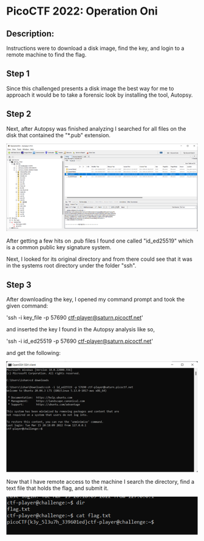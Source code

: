 # PicoCTF 2022: Operation Oni
## Description: 
Instructions were to download a disk image, find the key, and login to a remote machine to find the flag.

## Step 1
Since this challenged presents a disk image the best way for me to approach it would be to take a forensic look by installing the tool, Autopsy.

## Step 2
Next, after Autopsy was finished analyzing I searched for all files on the disk that contained the "*.pub" extension.

![](/picoCTF2022/OpOni_images/OpOni1.png)


After getting a few hits on .pub files I found one called "id_ed25519" which is a common public key signature system. 

Next, I looked for its original directory and from there could see that it was in the systems root directory under the folder "ssh". 

## Step 3

After downloading the key, I opened my command prompt and took the given command:

'ssh -i key_file -p 57690 ctf-player@saturn.picoctf.net'

and inserted the key I found in the Autopsy analysis like so,

'ssh -i id_ed25519 -p 57690 ctf-player@saturn.picoctf.net'

and get the following:

![](/picoCTF2022/OpOni_images/OpOni2.png)

Now that I have remote access to the machine I search the directory, find a text file that holds the flag, and submit it.

![](/picoCTF2022/OpOni_images/OpOni3.png)


